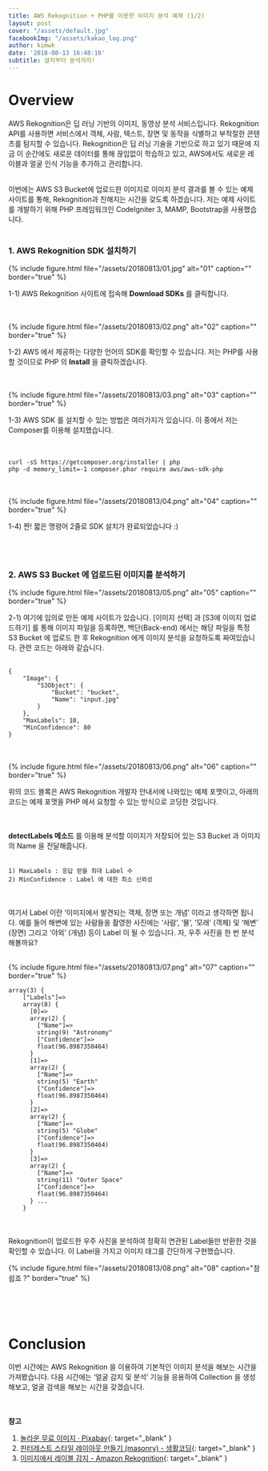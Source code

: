 ```yaml
---
title: AWS Rekognition + PHP를 이용한 이미지 분석 예제 (1/2)
layout: post
cover: "/assets/default.jpg"
facebookImg: "/assets/kakao_log.png"
author: kimwk
date: '2018-08-13 16:48:16'
subtitle: 설치부터 분석까지!
---
```


# Overview
AWS Rekognition은 딥 러닝 기반의 이미지, 동영상 분석 서비스입니다. Rekognition API를 사용하면 서비스에서 객체, 사람, 텍스트, 장면 및 동작을 식별하고 부적절한 콘텐츠를 탐지할 수 있습니다. Rekognition은 딥 러닝 기술을 기반으로 하고 있기 때문에 지금 이 순간에도 새로운 데이터를 통해 끊임없이 학습하고 있고, AWS에서도 새로운 레이블과 얼굴 인식 기능을 추가하고 관리합니다. <br><br>

이번에는 AWS S3 Bucket에 업로드한 이미지로 이미지 분석 결과를 볼 수 있는 예제 사이트를 통해, Rekognition과 친해지는 시간을 갖도록 하겠습니다. 저는 예제 사이트를 개발하기 위해 PHP 프레임워크인 CodeIgniter 3, MAMP, Bootstrap을 사용했습니다.<br><br>


### 1. AWS Rekognition SDK 설치하기 

{% include figure.html file="/assets/20180813/01.jpg" alt="01" caption="" border="true" %}

1-1) AWS Rekognition 사이트에 접속해 **Download SDKs** 를 클릭합니다.<br><br><br>


{% include figure.html file="/assets/20180813/02.png" alt="02" caption="" border="true" %}

1-2) AWS 에서 제공하는 다양한 언어의 SDK를 확인할 수 있습니다. 저는 PHP를 사용할 것이므로 PHP 의 **Install** 을 클릭하겠습니다.<br><br><br>


{% include figure.html file="/assets/20180813/03.png" alt="03" caption="" border="true" %}

1-3) AWS SDK 를 설치할 수 있는 방법은 여러가지가 있습니다. 이 중에서 저는 Composer를 이용해 설치했습니다. <br><br><br>


```
curl -sS https://getcomposer.org/installer | php
php -d memory_limit=-1 composer.phar require aws/aws-sdk-php
```
<br><br>
{% include figure.html file="/assets/20180813/04.png" alt="04" caption="" border="true" %}

1-4) 짠! 짧은 명령어 2줄로 SDK 설치가 완료되었습니다 :)  
<br><br><br>


### 2. AWS S3 Bucket 에 업로드된 이미지를 분석하기

{% include figure.html file="/assets/20180813/05.png" alt="05" caption="" border="true" %}

2-1) 여기에 임의로 만든 예제 사이트가 있습니다. [이미지 선택] 과 [S3에 이미지 업로드하기] 를 통해 이미지 파일을 등록하면, 백단(Back-end) 에서는 해당 파일을 특정 S3 Bucket 에 업로드 한 후 Rekognition 에게 이미지 분석을 요청하도록 짜여있습니다. 관련 코드는 아래와 같습니다. 
<br><br>
```
{
    "Image": {
        "S3Object": {
            "Bucket": "bucket",
            "Name": "input.jpg"
        }
    },
    "MaxLabels": 10,
    "MinConfidence": 80
}
```
<br><br>
{% include figure.html file="/assets/20180813/06.png" alt="06" caption="" border="true" %}

위의 코드 블록은 AWS Rekognition 개발자 안내서에 나와있는 예제 포맷이고, 아래의 코드는 예제 포맷을 PHP 에서 요청할 수 있는 방식으로 코딩한 것입니다.<br><br><br>

**detectLabels 메소드** 를 이용해 분석할 이미지가 저장되어 있는 S3 Bucket 과 이미지의 Name 을 전달해줍니다. 
<br><br>
```
1) MaxLabels : 응답 받을 최대 Label 수
2) MinConfidence : Label 에 대한 최소 신뢰성 
```
<br><br>
여기서 Label 이란 ‘이미지에서 발견되는 객체, 장면 또는 개념’ 이라고 생각하면 됩니다. 예를 들어 해변에 있는 사람들을 촬영한 사진에는 ‘사람’, ‘물’, ‘모래’ (객체) 및 ‘해변’ (장면) 그리고 ‘야외’ (개념) 등이 Label 이 될 수 있습니다. 자, 우주 사진을 한 번 분석해볼까요? <br><br>

{% include figure.html file="/assets/20180813/07.png" alt="07" caption="" border="true" %}<br>

```
array(3) {
    ["Labels"]=>
    array(8) {
      [0]=>
      array(2) {
        ["Name"]=>
        string(9) "Astronomy"
        ["Confidence"]=>
        float(96.8987350464)
      }
      [1]=>
      array(2) {
        ["Name"]=>
        string(5) "Earth"
        ["Confidence"]=>
        float(96.8987350464)
      }
      [2]=>
      array(2) {
        ["Name"]=>
        string(5) "Globe"
        ["Confidence"]=>
        float(96.8987350464)
      }
      [3]=>
      array(2) {
        ["Name"]=>
        string(11) "Outer Space"
        ["Confidence"]=>
        float(96.8987350464)
      } ...
    }
```
<br><br>
Rekognition이 업로드한 우주 사진을 분석하여 정확히 연관된 Label들만 반환한 것을 확인할 수 있습니다. 이 Label을 가지고 이미지 태그를 간단하게 구현했습니다.<br>

{% include figure.html file="/assets/20180813/08.png" alt="08" caption="참 쉽죠 ?" border="true" %}


<br><br><br>

# Conclusion 
이번 시간에는 AWS Rekognition 을 이용하여 기본적인 이미지 분석을 해보는 시간을 가져봤습니다. 다음 시간에는 ‘얼굴 감지 및 분석’ 기능을 응용하여 Collection 을 생성해보고, 얼굴 검색을 해보는 시간을 갖겠습니다.  <br><br><br>



**참고**<br>
1. [놀라운 무료 이미지 · Pixabay](https://pixabay.com/){: target="_blank" }<br>
2. [핀터레스트 스타일 레이아웃 만들기 (masonry) - 생활코딩](https://opentutorials.org/course/2473/13712){: target="_blank" }<br>
3. [이미지에서 레이블 감지 - Amazon Rekognition](https://docs.aws.amazon.com/ko_kr/rekognition/latest/dg/labels-detect-labels-image.html#detectlabels-response){: target="_blank" }<br><br>